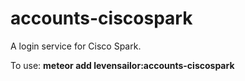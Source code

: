 # accounts-ciscospark

A login service for Cisco Spark.

To use: **meteor add levensailor:accounts-ciscospark**
